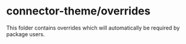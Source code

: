 # connector-theme/overrides

This folder contains overrides which will automatically be required by package users.
